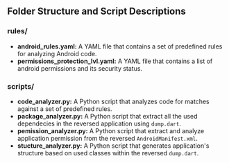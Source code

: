 ## Folder Structure and Script Descriptions

### rules/

- <b>android_rules.yaml:</b> A YAML file that contains a set of predefined rules for analyzing Android code.
- <b>permissions_protection_lvl.yaml:</b> A YAML file that contains a list of android permissions and its security status.

### scripts/

- <b>code_analyzer.py:</b> A Python script that analyzes code for matches against a set of predefined rules.
- <b>package_analyzer.py:</b> A Python script that extract all the used dependecies in the reversed application using `dump.dart`.
- <b>pemission_analyzer.py:</b> A Python script that extract and analyze application permission from the reversed `AndroidManifest.xml`.
- <b>stucture_analyzer.py:</b> A Python script that generates application's structure based on used classes within the reversed `dump.dart`.
